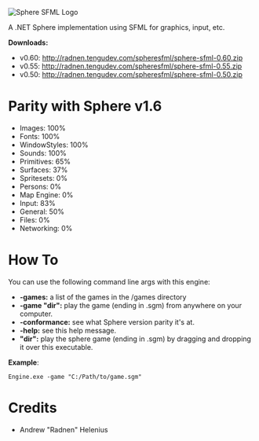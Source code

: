 ![Sphere SFML Logo](http://radnen.tengudev.com/images/spheresfml.png)

A .NET Sphere implementation using SFML for graphics, input, etc.

**Downloads:**
 - v0.60: http://radnen.tengudev.com/spheresfml/sphere-sfml-0.60.zip
 - v0.55: http://radnen.tengudev.com/spheresfml/sphere-sfml-0.55.zip
 - v0.50: http://radnen.tengudev.com/spheresfml/sphere-sfml-0.50.zip

Parity with Sphere v1.6
=======================
 - Images: 100%
 - Fonts: 100%
 - WindowStyles: 100%
 - Sounds: 100%
 - Primitives: 65%
 - Surfaces: 37%
 - Spritesets: 0%
 - Persons: 0%
 - Map Engine: 0%
 - Input: 83%
 - General: 50%
 - Files: 0%
 - Networking: 0%

How To
======

You can use the following command line args with this engine:
 - **-games:** a list of the games in the /games directory
 - **-game "dir":** play the game (ending in .sgm) from anywhere on your computer.
 - **-conformance:** see what Sphere version parity it's at.
 - **-help:** see this help message.
 - **"dir":** play the sphere game (ending in .sgm) by dragging and dropping it over this executable.

**Example**:
```
Engine.exe -game "C:/Path/to/game.sgm"
```

Credits
=======
 - Andrew "Radnen" Helenius
